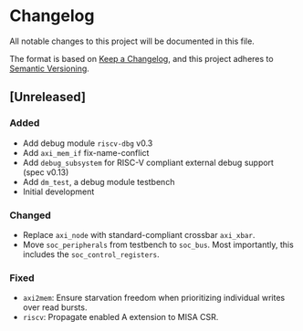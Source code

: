 # Changelog
All notable changes to this project will be documented in this file.

The format is based on [Keep a Changelog](https://keepachangelog.com/en/1.0.0/),
and this project adheres to [Semantic Versioning](https://semver.org/spec/v2.0.0.html).

## [Unreleased]
### Added
- Add debug module `riscv-dbg` v0.3
- Add `axi_mem_if` fix-name-conflict
- Add `debug_subsystem` for RISC-V compliant external debug support (spec v0.13)
- Add `dm_test`, a debug module testbench
- Initial development

### Changed
- Replace `axi_node` with standard-compliant crossbar `axi_xbar`.
- Move `soc_peripherals` from testbench to `soc_bus`. Most importantly, this includes the `soc_control_registers`.

### Fixed
- `axi2mem`: Ensure starvation freedom when prioritizing individual writes over read bursts.
- `riscv`: Propagate enabled A extension to MISA CSR.
